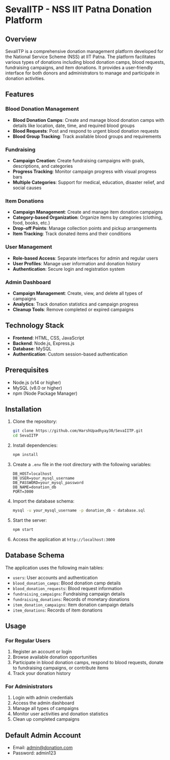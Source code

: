 # SevaIITP - NSS IIT Patna Donation Platform

## Overview

SevaIITP is a comprehensive donation management platform developed for the National Service Scheme (NSS) at IIT Patna. The platform facilitates various types of donations including blood donation camps, blood requests, fundraising campaigns, and item donations. It provides a user-friendly interface for both donors and administrators to manage and participate in donation activities.

## Features

### Blood Donation Management
- **Blood Donation Camps**: Create and manage blood donation camps with details like location, date, time, and required blood groups
- **Blood Requests**: Post and respond to urgent blood donation requests
- **Blood Group Tracking**: Track available blood groups and requirements

### Fundraising
- **Campaign Creation**: Create fundraising campaigns with goals, descriptions, and categories
- **Progress Tracking**: Monitor campaign progress with visual progress bars
- **Multiple Categories**: Support for medical, education, disaster relief, and social causes

### Item Donations
- **Campaign Management**: Create and manage item donation campaigns
- **Category-based Organization**: Organize items by categories (clothing, food, books, etc.)
- **Drop-off Points**: Manage collection points and pickup arrangements
- **Item Tracking**: Track donated items and their conditions

### User Management
- **Role-based Access**: Separate interfaces for admin and regular users
- **User Profiles**: Manage user information and donation history
- **Authentication**: Secure login and registration system

### Admin Dashboard
- **Campaign Management**: Create, view, and delete all types of campaigns
- **Analytics**: Track donation statistics and campaign progress
- **Cleanup Tools**: Remove completed or expired campaigns

## Technology Stack

- **Frontend**: HTML, CSS, JavaScript
- **Backend**: Node.js, Express.js
- **Database**: MySQL
- **Authentication**: Custom session-based authentication

## Prerequisites

- Node.js (v14 or higher)
- MySQL (v8.0 or higher)
- npm (Node Package Manager)

## Installation

1. Clone the repository:
   ```bash
   git clone https://github.com/HarshUpadhyay30/SevaIITP.git
   cd SevaIITP
   ```

2. Install dependencies:
   ```bash
   npm install
   ```

3. Create a `.env` file in the root directory with the following variables:
   ```
   DB_HOST=localhost
   DB_USER=your_mysql_username
   DB_PASSWORD=your_mysql_password
   DB_NAME=donation_db
   PORT=3000
   ```

4. Import the database schema:
   ```bash
   mysql -u your_mysql_username -p donation_db < database.sql
   ```

5. Start the server:
   ```bash
   npm start
   ```

6. Access the application at `http://localhost:3000`

## Database Schema

The application uses the following main tables:
- `users`: User accounts and authentication
- `blood_donation_camps`: Blood donation camp details
- `blood_donation_requests`: Blood request information
- `fundraising_campaigns`: Fundraising campaign details
- `fundraising_donations`: Records of monetary donations
- `item_donation_campaigns`: Item donation campaign details
- `item_donations`: Records of item donations

## Usage

### For Regular Users
1. Register an account or login
2. Browse available donation opportunities
3. Participate in blood donation camps, respond to blood requests, donate to fundraising campaigns, or contribute items
4. Track your donation history

### For Administrators
1. Login with admin credentials
2. Access the admin dashboard
3. Manage all types of campaigns
4. Monitor user activities and donation statistics
5. Clean up completed campaigns

## Default Admin Account
- Email: admin@donation.com
- Password: admin123

